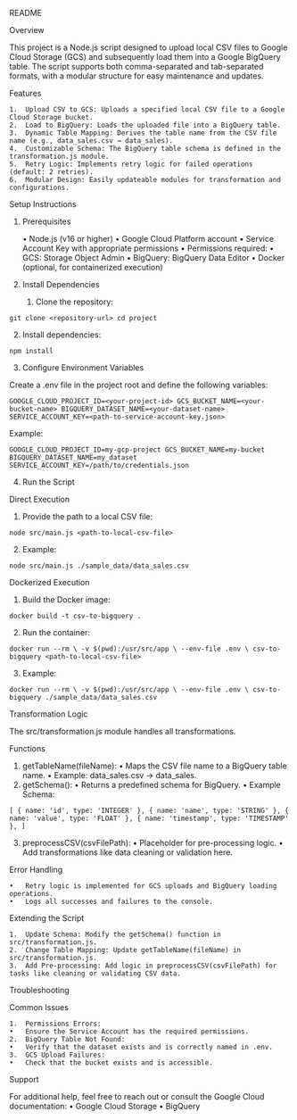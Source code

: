README

Overview

This project is a Node.js script designed to upload local CSV files to Google Cloud Storage (GCS) and subsequently load them into a Google BigQuery table. The script supports both comma-separated and tab-separated formats, with a modular structure for easy maintenance and updates.

Features

	1.	Upload CSV to GCS: Uploads a specified local CSV file to a Google Cloud Storage bucket.
	2.	Load to BigQuery: Loads the uploaded file into a BigQuery table.
	3.	Dynamic Table Mapping: Derives the table name from the CSV file name (e.g., data_sales.csv → data_sales).
	4.	Customizable Schema: The BigQuery table schema is defined in the transformation.js module.
	5.	Retry Logic: Implements retry logic for failed operations (default: 2 retries).
	6.	Modular Design: Easily updateable modules for transformation and configurations.

Setup Instructions

1. Prerequisites

	•	Node.js (v16 or higher)
	•	Google Cloud Platform account
	•	Service Account Key with appropriate permissions
	•	Permissions required:
	•	GCS: Storage Object Admin
	•	BigQuery: BigQuery Data Editor
	•	Docker (optional, for containerized execution)

2. Install Dependencies

	1.	Clone the repository:

`git clone <repository-url>
cd project`


2.	Install dependencies:

`npm install`

3. Configure Environment Variables

Create a .env file in the project root and define the following variables:

`GOOGLE_CLOUD_PROJECT_ID=<your-project-id>
GCS_BUCKET_NAME=<your-bucket-name>
BIGQUERY_DATASET_NAME=<your-dataset-name>
SERVICE_ACCOUNT_KEY=<path-to-service-account-key.json>`

Example:

`GOOGLE_CLOUD_PROJECT_ID=my-gcp-project
GCS_BUCKET_NAME=my-bucket
BIGQUERY_DATASET_NAME=my_dataset
SERVICE_ACCOUNT_KEY=/path/to/credentials.json`

4. Run the Script

Direct Execution

1.	Provide the path to a local CSV file:

`node src/main.js <path-to-local-csv-file>`


2.	Example:

`node src/main.js ./sample_data/data_sales.csv`


Dockerized Execution

1.	Build the Docker image:

`docker build -t csv-to-bigquery .`


2.	Run the container:

`docker run --rm \
  -v $(pwd):/usr/src/app \
  --env-file .env \
  csv-to-bigquery <path-to-local-csv-file>`


3.	Example:

`docker run --rm \
  -v $(pwd):/usr/src/app \
  --env-file .env \
  csv-to-bigquery ./sample_data/data_sales.csv`

Transformation Logic

The src/transformation.js module handles all transformations.

Functions

1.	getTableName(fileName):
	•	Maps the CSV file name to a BigQuery table name.
	•	Example: data_sales.csv → data_sales.
2.	getSchema():
	•	Returns a predefined schema for BigQuery.
	•	Example Schema:

`[
    { name: 'id', type: 'INTEGER' },
    { name: 'name', type: 'STRING' },
    { name: 'value', type: 'FLOAT' },
    { name: 'timestamp', type: 'TIMESTAMP' },
]`


3.	preprocessCSV(csvFilePath):
	•	Placeholder for pre-processing logic.
	•	Add transformations like data cleaning or validation here.

Error Handling

	•	Retry logic is implemented for GCS uploads and BigQuery loading operations.
	•	Logs all successes and failures to the console.

Extending the Script

	1.	Update Schema: Modify the getSchema() function in src/transformation.js.
	2.	Change Table Mapping: Update getTableName(fileName) in src/transformation.js.
	3.	Add Pre-processing: Add logic in preprocessCSV(csvFilePath) for tasks like cleaning or validating CSV data.

Troubleshooting

Common Issues

	1.	Permissions Errors:
	•	Ensure the Service Account has the required permissions.
	2.	BigQuery Table Not Found:
	•	Verify that the dataset exists and is correctly named in .env.
	3.	GCS Upload Failures:
	•	Check that the bucket exists and is accessible.

Support

For additional help, feel free to reach out or consult the Google Cloud documentation:
	•	Google Cloud Storage
	•	BigQuery
